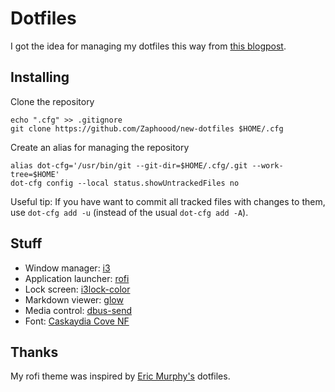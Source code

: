 # Dotfiles
I got the idea for managing my dotfiles this way from [this blogpost](https://www.ackama.com/what-we-think/the-best-way-to-store-your-dotfiles-a-bare-git-repository-explained/).

## Installing
Clone the repository
```
echo ".cfg" >> .gitignore
git clone https://github.com/Zaphoood/new-dotfiles $HOME/.cfg
```

Create an alias for managing the repository
```
alias dot-cfg='/usr/bin/git --git-dir=$HOME/.cfg/.git --work-tree=$HOME'
dot-cfg config --local status.showUntrackedFiles no
```

Useful tip: If you have want to commit all tracked files with changes to them, use `dot-cfg add -u` (instead of the usual `dot-cfg add -A`).

## Stuff
 * Window manager: [i3](https://i3wm.org/)
 * Application launcher: [rofi](https://github.com/davatorium/rofi)
 * Lock screen: [i3lock-color](https://github.com/Raymo111/i3lock-color)
 * Markdown viewer: [glow](https://github.com/charmbracelet/glow)
 * Media control: [dbus-send](https://linux.die.net/man/1/dbus-send)
 * Font: [Caskaydia Cove NF](https://eng.m.fontke.com/font/64992431/download/)

## Thanks
My rofi theme was inspired by [Eric Murphy's](https://github.com/ericmurphyxyz/archrice) dotfiles.
